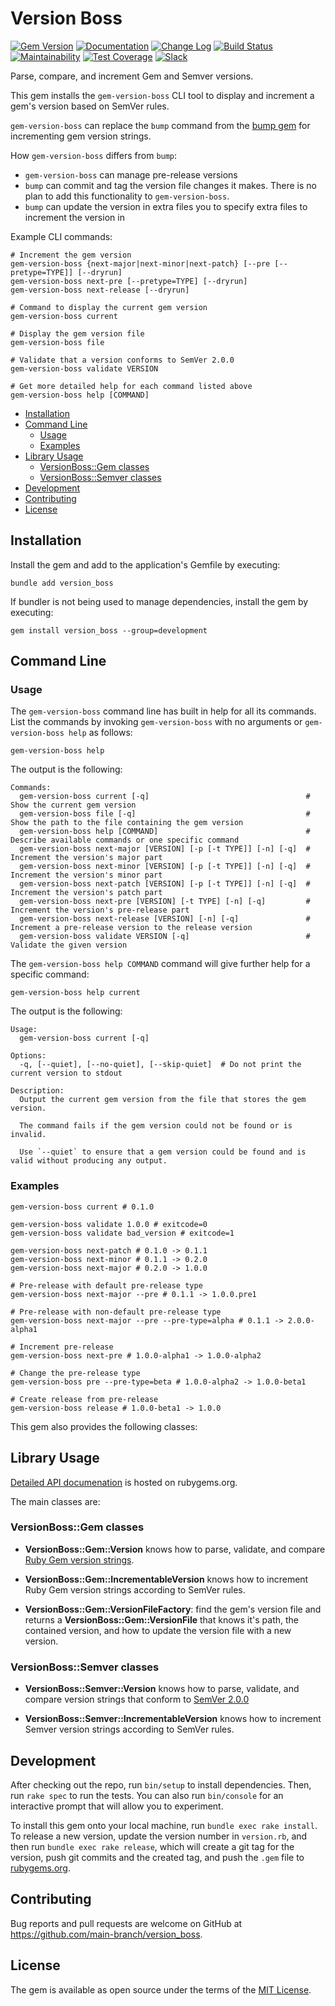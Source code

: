 # Version Boss

[![Gem Version](https://badge.fury.io/rb/version_boss.svg)](https://badge.fury.io/rb/version_boss)
[![Documentation](https://img.shields.io/badge/Documentation-Latest-green)](https://rubydoc.info/gems/version_boss/)
[![Change Log](https://img.shields.io/badge/CHANGELOG-Latest-green)](https://rubydoc.info/gems/version_boss/file/CHANGELOG.md)
[![Build Status](https://github.com/main-branch/version_boss/actions/workflows/continuous-integration.yml/badge.svg)](https://github.com/main-branch/version_boss/actions/workflows/continuous-integration.yml)
[![Maintainability](https://api.codeclimate.com/v1/badges/44a42ed085fe162e5dff/maintainability)](https://codeclimate.com/github/main-branch/version_boss/maintainability)
[![Test Coverage](https://api.codeclimate.com/v1/badges/44a42ed085fe162e5dff/test_coverage)](https://codeclimate.com/github/main-branch/version_boss/test_coverage)
[![Slack](https://img.shields.io/badge/slack-main--branch/version__boss-yellow.svg?logo=slack)](https://main-branch.slack.com/archives/C07MCMDBJLX)

Parse, compare, and increment Gem and Semver versions.

This gem installs the `gem-version-boss` CLI tool to display and increment a gem's version
based on SemVer rules.

`gem-version-boss` can replace the `bump` command from the [bump
gem](https://rubygems.org/gems/bump/) for incrementing gem version strings.

How `gem-version-boss` differs from `bump`:

* `gem-version-boss` can manage pre-release versions
* `bump` can commit and tag the version file changes it makes. There is no plan to
  add this functionality to `gem-version-boss`.
* `bump` can update the version in extra files you to specify extra files to
  increment the version in

Example CLI commands:

```shell
# Increment the gem version
gem-version-boss {next-major|next-minor|next-patch} [--pre [--pretype=TYPE]] [--dryrun]
gem-version-boss next-pre [--pretype=TYPE] [--dryrun]
gem-version-boss next-release [--dryrun]

# Command to display the current gem version
gem-version-boss current

# Display the gem version file
gem-version-boss file

# Validate that a version conforms to SemVer 2.0.0
gem-version-boss validate VERSION

# Get more detailed help for each command listed above
gem-version-boss help [COMMAND]
```

* [Installation](#installation)
* [Command Line](#command-line)
  * [Usage](#usage)
  * [Examples](#examples)
* [Library Usage](#library-usage)
  * [VersionBoss::Gem classes](#versionbossgem-classes)
  * [VersionBoss::Semver classes](#versionbosssemver-classes)
* [Development](#development)
* [Contributing](#contributing)
* [License](#license)

## Installation

Install the gem and add to the application's Gemfile by executing:

```shell
bundle add version_boss
```

If bundler is not being used to manage dependencies, install the gem by executing:

```shell
gem install version_boss --group=development
```

## Command Line

### Usage

The `gem-version-boss` command line has built in help for all its commands. List the
commands by invoking `gem-version-boss` with no arguments or `gem-version-boss help` as
follows:

```shell
gem-version-boss help
```

The output is the following:

```shell
Commands:
  gem-version-boss current [-q]                                   # Show the current gem version
  gem-version-boss file [-q]                                      # Show the path to the file containing the gem version
  gem-version-boss help [COMMAND]                                 # Describe available commands or one specific command
  gem-version-boss next-major [VERSION] [-p [-t TYPE]] [-n] [-q]  # Increment the version's major part
  gem-version-boss next-minor [VERSION] [-p [-t TYPE]] [-n] [-q]  # Increment the version's minor part
  gem-version-boss next-patch [VERSION] [-p [-t TYPE]] [-n] [-q]  # Increment the version's patch part
  gem-version-boss next-pre [VERSION] [-t TYPE] [-n] [-q]         # Increment the version's pre-release part
  gem-version-boss next-release [VERSION] [-n] [-q]               # Increment a pre-release version to the release version
  gem-version-boss validate VERSION [-q]                          # Validate the given version
```

The `gem-version-boss help COMMAND` command will give further help for a specific command:

```shell
gem-version-boss help current
```

The output is the following:

```shell
Usage:
  gem-version-boss current [-q]

Options:
  -q, [--quiet], [--no-quiet], [--skip-quiet]  # Do not print the current version to stdout

Description:
  Output the current gem version from the file that stores the gem version.

  The command fails if the gem version could not be found or is invalid.

  Use `--quiet` to ensure that a gem version could be found and is valid without producing any output.
```

### Examples

```shell
gem-version-boss current # 0.1.0

gem-version-boss validate 1.0.0 # exitcode=0
gem-version-boss validate bad_version # exitcode=1

gem-version-boss next-patch # 0.1.0 -> 0.1.1
gem-version-boss next-minor # 0.1.1 -> 0.2.0
gem-version-boss next-major # 0.2.0 -> 1.0.0

# Pre-release with default pre-release type
gem-version-boss next-major --pre # 0.1.1 -> 1.0.0.pre1

# Pre-release with non-default pre-release type
gem-version-boss next-major --pre --pre-type=alpha # 0.1.1 -> 2.0.0-alpha1

# Increment pre-release
gem-version-boss next-pre # 1.0.0-alpha1 -> 1.0.0-alpha2

# Change the pre-release type
gem-version-boss pre --pre-type=beta # 1.0.0-alpha2 -> 1.0.0-beta1

# Create release from pre-release
gem-version-boss release # 1.0.0-beta1 -> 1.0.0
```

This gem also provides the following classes:

## Library Usage

[Detailed API documenation](https://rubydoc.info/gems/version_boss/) is hosted on
rubygems.org.

The main classes are:

### VersionBoss::Gem classes

* **VersionBoss::Gem::Version** knows how to parse, validate, and compare [Ruby Gem
  version strings](https://guides.rubygems.org/patterns/#semantic-versioning).

* **VersionBoss::Gem::IncrementableVersion** knows how to increment Ruby Gem version
  strings according to SemVer rules.

* **VersionBoss::Gem::VersionFileFactory**: find the gem's version file and returns a
  **VersionBoss::Gem::VersionFile** that knows it's path, the contained version, and
  how to update the version file with a new version.

### VersionBoss::Semver classes

* **VersionBoss::Semver::Version** knows how to parse, validate, and compare version
  strings that conform to [SemVer 2.0.0](https://semver.org/spec/v2.0.0.html)

* **VersionBoss::Semver::IncrementableVersion** knows how to increment Semver version
  strings according to SemVer rules.

## Development

After checking out the repo, run `bin/setup` to install dependencies. Then, run `rake
spec` to run the tests. You can also run `bin/console` for an interactive prompt that
will allow you to experiment.

To install this gem onto your local machine, run `bundle exec rake install`. To
release a new version, update the version number in `version.rb`, and then run
`bundle exec rake release`, which will create a git tag for the version, push git
commits and the created tag, and push the `.gem` file to
[rubygems.org](https://rubygems.org).

## Contributing

Bug reports and pull requests are welcome on GitHub at
https://github.com/main-branch/version_boss.

## License

The gem is available as open source under the terms of the [MIT
License](https://opensource.org/licenses/MIT).
